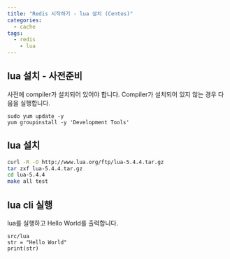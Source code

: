 ```yaml
---
title: "Redis 시작하기 - lua 설치 (Centos)"
categories: 
  - cache
tags:
  - redis
	- lua
---
```


## lua 설치 - 사전준비
사전에 compiler가 설치되어 있어야 합니다.
Compiler가 설치되어 있지 않는 경우 다음을 실행합니다.
```
sudo yum update -y
yum groupinstall -y 'Development Tools'
```
## lua 설치
```bash
curl -R -O http://www.lua.org/ftp/lua-5.4.4.tar.gz
tar zxf lua-5.4.4.tar.gz
cd lua-5.4.4
make all test
```

## lua cli 실행
lua를 실행하고 Hello World를 출력합니다.
```
src/lua
str = "Hello World"
print(str)
```